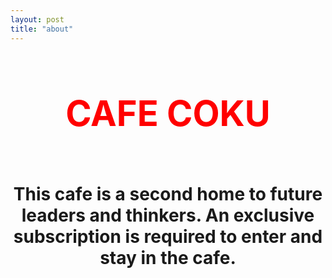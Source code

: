 ```yaml
---
layout: post
title: "about"
---
```


<h1 align="center"><span>

# <span style="color:red">CAFE COKU</span> <h1>

This cafe is a second home to future leaders and thinkers. An exclusive subscription is required to enter and stay in the cafe. 






